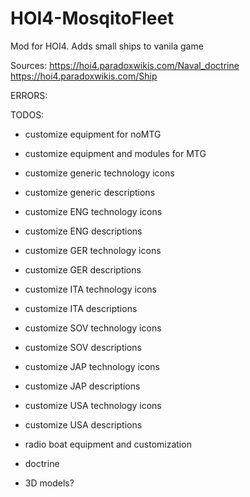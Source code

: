 # HOI4-MosqitoFleet
Mod for HOI4. Adds small ships to vanila game


Sources:
https://hoi4.paradoxwikis.com/Naval_doctrine
https://hoi4.paradoxwikis.com/Ship


ERRORS:


TODOS:
- customize equipment for noMTG
- customize equipment and modules for MTG


- customize generic technology icons
- customize generic descriptions

- customize ENG technology icons
- customize ENG descriptions

- customize GER technology icons
- customize GER descriptions

- customize ITA technology icons
- customize ITA descriptions

- customize SOV technology icons
- customize SOV descriptions

- customize JAP technology icons
- customize JAP descriptions

- customize USA technology icons
- customize USA descriptions

- radio boat equipment and customization

- doctrine

- 3D models?

